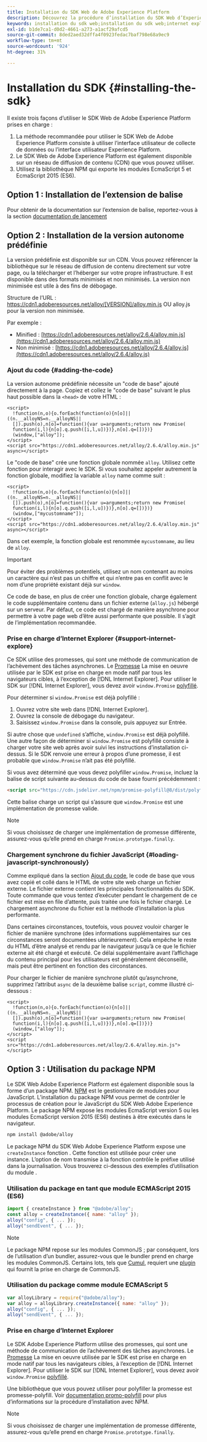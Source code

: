 ```yaml
---
title: Installation du SDK Web de Adobe Experience Platform
description: Découvrez la procédure d’installation du SDK Web d’Experience Platform.
keywords: installation du sdk web;installation du sdk web;internet explorer;promesse;package npm
exl-id: b1de7ca1-d0d2-4661-a273-a1acf29afcd5
source-git-commit: 8ded2aed32dffa4f0923fedac7baf798e68a9ec9
workflow-type: tm+mt
source-wordcount: '924'
ht-degree: 31%

---
```


# Installation du SDK {#installing-the-sdk}

Il existe trois façons d’utiliser le SDK Web de Adobe Experience Platform prises en charge :

1. La méthode recommandée pour utiliser le SDK Web de Adobe Experience Platform consiste à utiliser l’interface utilisateur de collecte de données ou l’interface utilisateur Experience Platform.
1. Le SDK Web de Adobe Experience Platform est également disponible sur un réseau de diffusion de contenu (CDN) que vous pouvez utiliser.
1. Utilisez la bibliothèque NPM qui exporte les modules EcmaScript 5 et EcmaScript 2015 (ES6).

## Option 1 : Installation de l’extension de balise

Pour obtenir de la documentation sur l’extension de balise, reportez-vous à la section [documentation de lancement](../../tags/extensions/web/sdk/overview.md)

## Option 2 : Installation de la version autonome prédéfinie

La version prédéfinie est disponible sur un CDN. Vous pouvez référencer la bibliothèque sur le réseau de diffusion de contenu directement sur votre page, ou la télécharger et l’héberger sur votre propre infrastructure. Il est disponible dans des formats minimisés et non minimisés. La version non minimisée est utile à des fins de débogage.

Structure de l’URL : https://cdn1.adoberesources.net/alloy/[VERSION]/alloy.min.js OU alloy.js pour la version non minimisée.

Par exemple :


* Minified : [https://cdn1.adoberesources.net/alloy/2.6.4/alloy.min.js](https://cdn1.adoberesources.net/alloy/2.6.4/alloy.min.js)
* Non minimisé : [https://cdn1.adoberesources.net/alloy/2.6.4/alloy.js](https://cdn1.adoberesources.net/alloy/2.6.4/alloy.js)


### Ajout du code {#adding-the-code}

La version autonome prédéfinie nécessite un &quot;code de base&quot; ajouté directement à la page. Copiez et collez le &quot;code de base&quot; suivant le plus haut possible dans la `<head>` de votre HTML :

```markup
<script>
  !function(n,o){o.forEach(function(o){n[o]||((n.__alloyNS=n.__alloyNS||
  []).push(o),n[o]=function(){var u=arguments;return new Promise(
  function(i,l){n[o].q.push([i,l,u])})},n[o].q=[])})}
  (window,["alloy"]);
</script>
<script src="https://cdn1.adoberesources.net/alloy/2.6.4/alloy.min.js" async></script>
```

Le &quot;code de base&quot; crée une fonction globale nommée `alloy`. Utilisez cette fonction pour interagir avec le SDK. Si vous souhaitez appeler autrement la fonction globale, modifiez la variable `alloy` name comme suit :

```markup
<script>
  !function(n,o){o.forEach(function(o){n[o]||((n.__alloyNS=n.__alloyNS||
  []).push(o),n[o]=function(){var u=arguments;return new Promise(
  function(i,l){n[o].q.push([i,l,u])})},n[o].q=[])})}
  (window,["mycustomname"]);
</script>
<script src="https://cdn1.adoberesources.net/alloy/2.6.4/alloy.min.js" async></script>
```

Dans cet exemple, la fonction globale est renommée `mycustomname`, au lieu de `alloy`.

>[!IMPORTANT]
>
>Pour éviter des problèmes potentiels, utilisez un nom contenant au moins un caractère qui n’est pas un chiffre et qui n’entre pas en conflit avec le nom d’une propriété existant déjà sur `window`.

Ce code de base, en plus de créer une fonction globale, charge également le code supplémentaire contenu dans un fichier externe \(`alloy.js`\) hébergé sur un serveur. Par défaut, ce code est chargé de manière asynchrone pour permettre à votre page web d’être aussi performante que possible. Il s’agit de l’implémentation recommandée.

### Prise en charge d’Internet Explorer {#support-internet-explore}

Ce SDK utilise des promesses, qui sont une méthode de communication de l’achèvement des tâches asynchrones. Le [Promesse](https://developer.mozilla.org/fr-FR/docs/Web/JavaScript/Reference/Global_Objects/Promise) La mise en oeuvre utilisée par le SDK est prise en charge en mode natif par tous les navigateurs cibles, à l’exception de [!DNL Internet Explorer]. Pour utiliser le SDK sur [!DNL Internet Explorer], vous devez avoir `window.Promise` [polyfillé](https://remysharp.com/2010/10/08/what-is-a-polyfill).

Pour déterminer si `window.Promise` est déjà polyfillé :

1. Ouvrez votre site web dans [!DNL Internet Explorer].
1. Ouvrez la console de débogage du navigateur.
1. Saisissez `window.Promise` dans la console, puis appuyez sur Entrée.

Si autre chose que `undefined` s’affiche, `window.Promise` est déjà polyfillé. Une autre façon de déterminer si `window.Promise` est polyfillé consiste à charger votre site web après avoir suivi les instructions d’installation ci-dessus. Si le SDK renvoie une erreur à propos d’une promesse, il est probable que `window.Promise` n’ait pas été polyfillé.

Si vous avez déterminé que vous devez polyfiller `window.Promise`, incluez la balise de script suivante au-dessus du code de base fourni précédemment :

```html
<script src="https://cdn.jsdelivr.net/npm/promise-polyfill@8/dist/polyfill.min.js"></script>
```

Cette balise charge un script qui s’assure que `window.Promise` est une implémentation de promesse valide.

>[!NOTE]
>
>Si vous choisissez de charger une implémentation de promesse différente, assurez-vous qu’elle prend en charge `Promise.prototype.finally`.

### Chargement synchrone du fichier JavaScript {#loading-javascript-synchronously}

Comme expliqué dans la section [Ajout du code](#adding-the-code), le code de base que vous avez copié et collé dans le HTML de votre site web charge un fichier externe. Le fichier externe contient les principales fonctionnalités du SDK. Toute commande que vous tentez d’exécuter pendant le chargement de ce fichier est mise en file d’attente, puis traitée une fois le fichier chargé. Le chargement asynchrone du fichier est la méthode d’installation la plus performante.

Dans certaines circonstances, toutefois, vous pouvez vouloir charger le fichier de manière synchrone \(des informations supplémentaires sur ces circonstances seront documentées ultérieurement\). Cela empêche le reste du HTML d’être analysé et rendu par le navigateur jusqu’à ce que le fichier externe ait été chargé et exécuté. Ce délai supplémentaire avant l’affichage du contenu principal pour les utilisateurs est généralement déconseillé, mais peut être pertinent en fonction des circonstances.

Pour charger le fichier de manière synchrone plutôt qu’asynchrone, supprimez l’attribut `async` de la deuxième balise `script`, comme illustré ci-dessous :

```markup
<script>
  !function(n,o){o.forEach(function(o){n[o]||((n.__alloyNS=n.__alloyNS||
  []).push(o),n[o]=function(){var u=arguments;return new Promise(
  function(i,l){n[o].q.push([i,l,u])})},n[o].q=[])})}
  (window,["alloy"]);
</script>
<script src="https://cdn1.adoberesources.net/alloy/2.6.4/alloy.min.js"></script>
```

## Option 3 : Utilisation du package NPM

Le SDK Web Adobe Experience Platform est également disponible sous la forme d’un package NPM. [NPM](https://www.npmjs.com) est le gestionnaire de modules pour JavaScript. L’installation du package NPM vous permet de contrôler le processus de création pour le JavaScript du SDK Web Adobe Experience Platform. Le package NPM expose les modules EcmaScript version 5 ou les modules EcmaScript version 2015 (ES6) destinés à être exécutés dans le navigateur.

```bash
npm install @adobe/alloy
```

Le package NPM du SDK Web Adobe Experience Platform expose une `createInstance` fonction . Cette fonction est utilisée pour créer une instance. L’option de nom transmise à la fonction contrôle le préfixe utilisé dans la journalisation. Vous trouverez ci-dessous des exemples d’utilisation du module .

### Utilisation du package en tant que module ECMAScript 2015 (ES6)

```javascript
import { createInstance } from "@adobe/alloy";
const alloy = createInstance({ name: "alloy" });
alloy("config", { ... });
alloy("sendEvent", { ... });
```

>[!NOTE]
>
>Le package NPM repose sur les modules CommonJS ; par conséquent, lors de l’utilisation d’un bundler, assurez-vous que le bundler prend en charge les modules CommonJS. Certains lots, tels que [Cumul](https://rollupjs.org), requiert une [plugin](https://www.npmjs.com/package/@rollup/plugin-commonjs) qui fournit la prise en charge de CommonJS.

### Utilisation du package comme module ECMAScript 5

```javascript
var alloyLibrary = require("@adobe/alloy");
var alloy = alloyLibrary.createInstance({ name: "alloy" });
alloy("config", { ... });
alloy("sendEvent", { ... });
```

### Prise en charge d’Internet Explorer

Le SDK Adobe Experience Platform utilise des promesses, qui sont une méthode de communication de l’achèvement des tâches asynchrones. Le [Promesse](https://developer.mozilla.org/en-US/docs/Web/JavaScript/Reference/Global_Objects/Promise) La mise en oeuvre utilisée par le SDK est prise en charge en mode natif par tous les navigateurs cibles, à l’exception de [!DNL Internet Explorer]. Pour utiliser le SDK sur [!DNL Internet Explorer], vous devez avoir `window.Promise` [polyfillé](https://remysharp.com/2010/10/08/what-is-a-polyfill).

Une bibliothèque que vous pouvez utiliser pour polyfiller la promesse est promesse-polyfill. Voir [documentation promo-polyfill](https://www.npmjs.com/package/promise-polyfill) pour plus d’informations sur la procédure d’installation avec NPM.

>[!NOTE]
>
>Si vous choisissez de charger une implémentation de promesse différente, assurez-vous qu’elle prend en charge `Promise.prototype.finally`.
